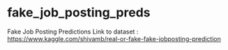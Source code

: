 # fake_job_posting_preds
Fake Job Posting Predictions 
Link to dataset : https://www.kaggle.com/shivamb/real-or-fake-fake-jobposting-prediction
